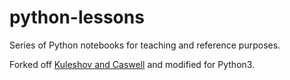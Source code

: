 # python-lessons
Series of Python notebooks for teaching and reference purposes.

Forked off [Kuleshov and Caswell](https://github.com/kuleshov/cs228-material/blob/master/tutorials/python/cs228-python-tutorial.ipynb) and modified for Python3.
